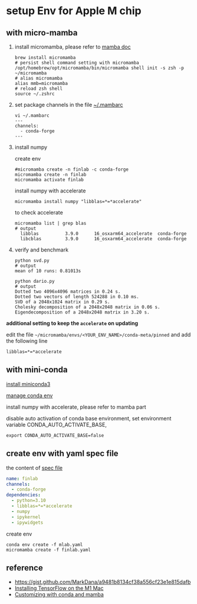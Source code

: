 # setup Env for Apple M chip

## with micro-mamba

1. install micromamba, please refer to [mamba doc](https://mamba.readthedocs.io/en/latest/installation.html#automatic-installation)

   ```shell
   brew install micromamba
   # persist shell command setting with micromamba
   /opt/homebrew/opt/micromamba/bin/micromamba shell init -s zsh -p ~/micromamba
   # alias micromamba
   alias mmb=micromamba
   # reload zsh shell
   source ~/.zshrc
   ```

2. set package channels in the file [~/.mambarc](./.mambarc)

   ```shell
   vi ~/.mambarc
   ---
   channels:
     - conda-forge
   ---
   ```

3. install numpy

   create env

   ```shell
   #micromamba create -n finlab -c conda-forge
   micromamba create -n finlab
   micromamba activate finlab
   ```

   install numpy with accelerate

   ```shell
   micromamba install numpy "libblas=*=*accelerate"
   ```

   to check accelerate

   ```shell
   micromamba list | grep blas
   # output
     libblas          3.9.0      16_osxarm64_accelerate  conda-forge
     libcblas         3.9.0      16_osxarm64_accelerate  conda-forge
   ```

4. verify and benchmark

   ```shell
   python svd.py
   # output
   mean of 10 runs: 0.81013s
   
   python dario.py
   # output
   Dotted two 4096x4096 matrices in 0.24 s.
   Dotted two vectors of length 524288 in 0.10 ms.
   SVD of a 2048x1024 matrix in 0.29 s.
   Cholesky decomposition of a 2048x2048 matrix in 0.06 s.
   Eigendecomposition of a 2048x2048 matrix in 3.20 s.
   ```

**additional setting to keep the `accelerate` on updating**

edit the file `~/micromamba/envs/<YOUR_ENV_NAME>/conda-meta/pinned` and add the following line

```
libblas=*=*accelerate
```

## with mini-conda

[install miniconda3](https://docs.conda.io/en/latest/miniconda.html)

[manage conda env](https://conda.io/projects/conda/en/latest/user-guide/tasks/manage-environments.html)

install numpy with accelerate, please refer to mamba part

disable auto activation of conda base environment, set environment variable CONDA_AUTO_ACTIVATE_BASE,

```shell
export CONDA_AUTO_ACTIVATE_BASE=false
```

## create env with yaml spec file

the content of [spec file](./finlab.yaml)

```yaml
name: finlab
channels:
  - conda-forge
dependencies:
  - python=3.10
  - libblas=*=*accelerate
  - numpy
  - ipykernel
  - ipywidgets
```

create env

```shelll
conda env create -f mlab.yaml
micromamba create -f finlab.yaml
```

## reference

- https://gist.github.com/MarkDana/a9481b8134cf38a556cf23e1e815dafb
- [Installing TensorFlow on the M1 Mac](https://towardsdatascience.com/installing-tensorflow-on-the-m1-mac-410bb36b776)
- [Customizing with conda and mamba](https://www.ibm.com/docs/en/cloud-paks/cp-data/4.6.x?topic=pip-customizing-conda-mamba)
